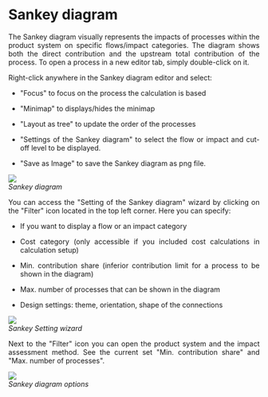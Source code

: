 <div style='text-align: justify;'>

# Sankey diagram

The Sankey diagram visually represents the impacts of processes within the product system on specific flows/impact categories. The diagram shows both the direct contribution and the upstream total contribution of the process. To open a process in a new editor tab, simply double-click on it.

Right-click anywhere in the Sankey diagram editor and select:

-   "Focus" to focus on the process the calculation is based

-   "Minimap" to displays/hides the minimap

-   "Layout as tree" to update the order of the processes

-   "Settings of the Sankey diagram" to select the flow or impact and cut-off level to be displayed.
	
-   "Save as Image" to save the Sankey diagram as png file.

![](../media/sankey.png)  
_Sankey diagram_

You can access the "Setting of the Sankey diagram" wizard by clicking on the "Filter" icon located in the top left corner. Here you can specify:

-   If you want to display a flow or an impact category

-   Cost category (only accessible if you included cost calculations in calculation setup)

-   Min. contribution share (inferior contribution limit for a process to be shown in the diagram)
	
-   Max. number of processes that can be shown in the diagram

-   Design settings: theme, orientation, shape of the connections

![](../media/sankey_2.png)  
_Sankey Setting wizard_

Next to the "Filter" icon you can open the product system and the impact assessment method. See the current set "Min. contribution share" and "Max. number of processes".

![](../media/sankey_3.png)  
_Sankey diagram options_

</div>